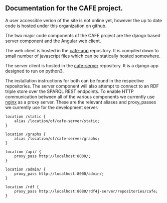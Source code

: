 ## Documentation for the CAFE project.

A user accessible verion of the site is not online yet, however the up to date code is hosted under this organization on github.

The two major code components of the CAFE project are the django based server component and the Angular web client.

The web client is hosted in the [cafe-app](https://github.com/cafe-trauma/cafe-app) repository.  It is compiled down to small number of javascript files which can be statically hosted somewhere.

The server client is hosted in the [cafe-server](https://github.com/cafe-trauma/cafe-server) repository.  It is a django app designed to run on python3.

The installation instructions for both can be found in the respective repositories.  The server component will also attempt to connect to an RDF triple store over the SPARQL REST endpoints.  To enable HTTP communication between all of the various components we currently use [nginx](https://nginx.org/en/) as a proxy server.  These are the relevant aliases and proxy_passes we currently use for the development server.

```
location /static {
    alias /location/of/cafe-server/static;
}

location /graphs {
    alias /location/of/cafe-server/graphs;
}

location /api/ {
    proxy_pass http://localhost:8000/;
}

location /admin/ {
    proxy_pass http://localhost:8000/admin/;
}

location /rdf {
    proxy_pass http://localhost:8080/rdf4j-server/repositories/cafe;
}
```
